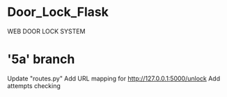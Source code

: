 # Door_Lock_Flask
WEB DOOR LOCK SYSTEM

# '5a' branch 
Update "routes.py" 
Add URL mapping for http://127.0.0.1:5000/unlock 
Add attempts checking 

